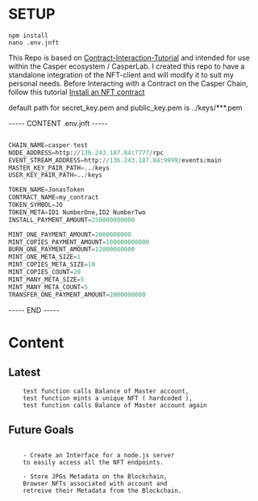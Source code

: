

# SETUP

```
npm install
nano .env.jnft
```
This Repo is based on <a href="https://github.com/casper-ecosystem/casper-nft-cep47/blob/master/Contract-Interaction-Tutorial.md">Contract-Interaction-Tutorial</a>
and intended for use within the Casper ecosystem / CasperLab.
I created this repo to have a standalone integration of the NFT-client and will modify it to suit my personal needs.
Before Interacting with a Contract on the Casper Chain, follow this tutorial <a href="https://github.com/casper-ecosystem/casper-nft-cep47/blob/master/Basic-Tutorial.md#sending-the-contract-to-the-network">Install an NFT contract</a>

default path for secret_key.pem and public_key.pem is ../keys/***.pem

----- CONTENT .env.jnft -----
```python

CHAIN_NAME=casper-test
NODE_ADDRESS=http://136.243.187.84:7777/rpc
EVENT_STREAM_ADDRESS=http://136.243.187.84:9999/events/main
MASTER_KEY_PAIR_PATH=../keys
USER_KEY_PAIR_PATH=../keys

TOKEN_NAME=JonasToken
CONTRACT_NAME=my_contract
TOKEN_SYMBOL=JO
TOKEN_META=ID1 NumberOne,ID2 NumberTwo
INSTALL_PAYMENT_AMOUNT=250000000000

MINT_ONE_PAYMENT_AMOUNT=2000000000
MINT_COPIES_PAYMENT_AMOUNT=100000000000
BURN_ONE_PAYMENT_AMOUNT=12000000000
MINT_ONE_META_SIZE=1
MINT_COPIES_META_SIZE=10
MINT_COPIES_COUNT=20
MINT_MANY_META_SIZE=5
MINT_MANY_META_COUNT=5
TRANSFER_ONE_PAYMENT_AMOUNT=2000000000
```
----- END -----

# Content

## Latest

```
	test function calls Balance of Master account,
	test function mints a unique NFT ( hardcoded ),
	test function calls Balance of Master account again

```

## Future Goals

```

	- Create an Interface for a node.js server
 	to easily access all the NFT endpoints.

	- Store JPGs Metadata on the Blockchain,
	Browser NFTs associated with account and 
	retreive their Metadata from the Blockchain.
	

```
